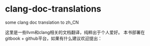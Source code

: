 # clang-doc-translations
some clang doc translation to zh_CN

这里是一些llvm和clang相关的文档翻译，纯粹出于个人爱好。
本书部署在gitbook + github平台，如果有什么建议欢迎提出：
